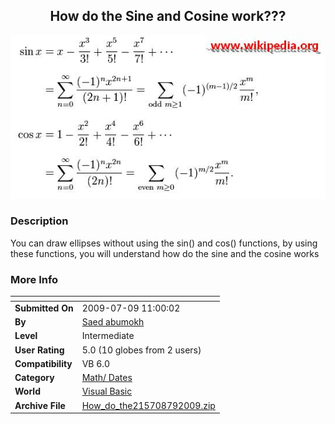 ﻿<div align="center">

## How do the Sine and Cosine work???

<img src="PIC20097422483492.JPG">
</div>

### Description

You can draw ellipses without using the sin() and cos() functions, by using these functions, you will understand how do the sine and the cosine works
 
### More Info
 


<span>             |<span>
---                |---
**Submitted On**   |2009-07-09 11:00:02
**By**             |[Saed abumokh](https://github.com/Planet-Source-Code/PSCIndex/blob/master/ByAuthor/saed-abumokh.md)
**Level**          |Intermediate
**User Rating**    |5.0 (10 globes from 2 users)
**Compatibility**  |VB 6\.0
**Category**       |[Math/ Dates](https://github.com/Planet-Source-Code/PSCIndex/blob/master/ByCategory/math-dates__1-37.md)
**World**          |[Visual Basic](https://github.com/Planet-Source-Code/PSCIndex/blob/master/ByWorld/visual-basic.md)
**Archive File**   |[How\_do\_the215708792009\.zip](https://github.com/Planet-Source-Code/saed-abumokh-how-do-the-sine-and-cosine-work__1-72243/archive/master.zip)








